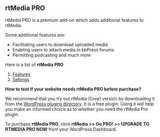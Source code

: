 ## rtMedia PRO

rtMedia PRO is a premium add-on which adds additional features to rtMedia.

Some additional features are:

* Facilitating users to download uploaded media
* Enabling users to attach media in bbPress forums
* Permitting podcasting and much more

Here is a list of **rtMedia PRO**

1. [Features](./features.md)
2. [Settings](./settings.md)

**How to test if your website needs rtMedia PRO before purchase?**

We recommend that you try out rtMedia (Core) version by downloading it from the [WordPress plugins directory](https://wordpress.org/plugins/buddypress-media). It is a free plugin. Using it will help you make an informed choice as to whether you need the rtMedia Pro plugin.

To purchase **rtMedia PRO**, click **rtMedia >> Go PRO! >> UPGRADE TO RTMEDIA PRO NOW** from your WordPress Dashboard.
